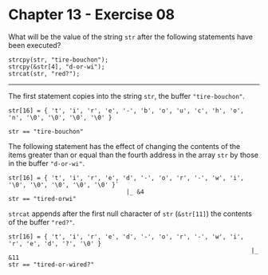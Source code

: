 # Chapter 13 - Exercise 08

What will be the value of the string `str` after the following statements have been executed?

```
strcpy(str, "tire-bouchon");
strcpy(&str[4], "d-or-wi");
strcat(str, "red?");
```

---

The first statement copies into the string `str`, the buffer `"tire-bouchon"`.  

```
str[16] = { 't', 'i', 'r', 'e', '-', 'b', 'o', 'u', 'c', 'h', 'o', 'n', '\0', '\0', '\0', '\0' }

str == "tire-bouchon"
```

The following statement has the effect of changing the contents of the items greater than or equal than the fourth address in the array `str` by those in the buffer `"d-or-wi"`.  

```
str[16] = { 't', 'i', 'r', 'e', 'd', '-', 'o', 'r', '-', 'w', 'i', '\0', '\0', '\0', '\0', '\0' }`
                                 |_ &4
str == "tired-orwi"
```

`strcat` appends after the first null character of `str` (`&str[11]`) the contents of the buffer `"red?"`.

```
str[16] = { 't', 'i', 'r', 'e', 'd', '-', 'o', 'r', '-', 'w', 'i', 'r', 'e', 'd', '?', '\0' }
                                                                    |_ &11
str == "tired-or-wired?"
```
